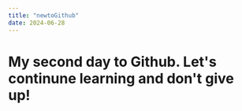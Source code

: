 ```yaml
---
title: "newtoGithub"
date: 2024-06-28
---
```


# My second day to Github. Let's continune learning and don't give up!
